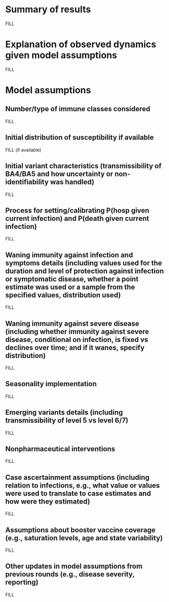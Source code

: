 # Summary of results
FILL 

# Explanation of observed dynamics given model assumptions
FILL

# Model assumptions
## Number/type of immune classes considered
FILL

## Initial distribution of susceptibility if available
FILL (if available)

## Initial variant characteristics (transmissibility of BA4/BA5 and how uncertainty or non-identifiability was handled)
FILL

## Process for setting/calibrating P(hosp given current infection) and P(death given current infection)
FILL

## Waning immunity against infection and symptoms details (including values used for the duration and level of protection against infection or symptomatic disease, whether a point estimate was used or a sample from the specified values, distribution used)
FILL

## Waning immunity against severe disease (including whether immunity against severe disease, conditional on infection, is fixed vs declines over time; and if it wanes, specify distribution)
FILL

## Seasonality implementation
FILL

## Emerging variants details (including transmissibility of level 5 vs level 6/7)
FILL

## Nonpharmaceutical interventions 
FILL

## Case ascertainment assumptions (including relation to infections, e.g., what value or values were used to translate to case estimates and how were they estimated)
FILL

## Assumptions about booster vaccine coverage (e.g., saturation levels, age and state variability)
FILL

## Other updates in model assumptions from previous rounds (e.g., disease severity, reporting)
FILL
